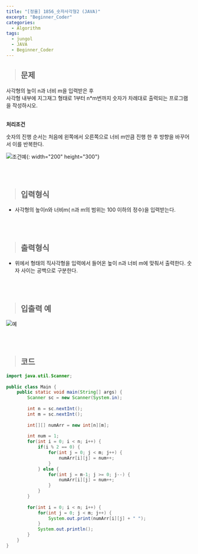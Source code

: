 ```yaml
---
title: "[정올] 1856_숫자사각형2 (JAVA)"
excerpt: "Beginner_Coder"
categories: 
  - Algorithm
tags: 
  - jungol
  - JAVA
  - Beginner_Coder
---
```


> ## 문제

사각형의 높이 n과 너비 m을 입력받은 후 <br>
사각형 내부에 지그재그 형태로 1부터 n*m번까지 숫자가 차례대로 출력되는 프로그램을 작성하시오. 
<br><br>

**처리조건** <br>

숫자의 진행 순서는 처음에 왼쪽에서 오른쪽으로 너비 m만큼 진행 한 후 방향을 바꾸어서 이를 반복한다. <br>

![조건예](https://user-images.githubusercontent.com/70805241/123997083-f4694580-da0a-11eb-8386-36aa28a8389f.png){: width="200" height="300"}

<br><br>

> ## 입력형식

- 사각형의 높이n와 너비m( n과 m의 범위는 100 이하의 정수)을 입력받는다.

<br><br>

> ## 출력형식

- 위에서 형태의 직사각형을 입력에서 들어온 높이 n과 너비 m에 맞춰서 출력한다. 숫자 사이는 공백으로 구분한다.

<br><br>


> ## 입출력 예

![예](https://user-images.githubusercontent.com/70805241/123997318-3b573b00-da0b-11eb-90af-bbccd4f28167.png)

<br><br> 


> ## 코드

```java
import java.util.Scanner;
 
public class Main {
    public static void main(String[] args) {
        Scanner sc = new Scanner(System.in);
         
        int n = sc.nextInt();
        int m = sc.nextInt();
         
        int[][] numArr = new int[n][m];
         
        int num = 1;
        for(int i = 0; i < n; i++) {
            if(i % 2 == 0) {
                for(int j = 0; j < m; j++) {
                    numArr[i][j] = num++;
                }
            } else {
                for(int j = m-1; j >= 0; j--) {
                    numArr[i][j] = num++;
                }
            }
        }
         
        for(int i = 0; i < n; i++) {
            for(int j = 0; j < m; j++) {
                System.out.print(numArr[i][j] + " ");
            }
            System.out.println();
        }
    }
}
```

